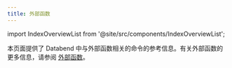 ```yaml
---
title: 外部函数
---
```

import IndexOverviewList from '@site/src/components/IndexOverviewList';

本页面提供了 Databend 中与外部函数相关的命令的参考信息。有关外部函数的更多信息，请参阅 [外部函数](/guides/query/external-function)。

<IndexOverviewList />